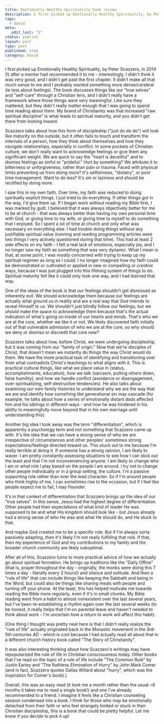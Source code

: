 ```yaml
---
title: Emotionally Healthy Spirituality book review
description: I first picked up Emotionally Healthy Spirituality, by Peter Scazzero, in 2014 (!) after a mentor had recommended it to me - interestingly, I didn't think it was very good, and I didn't get past the first chapter. It didn't make all that much sense to me and I probably wanted something more dense/cerebral (ie less about feelings). The book discusses things like our "true selves" and "self-care" through a Christian lens, and I didn't really have a framework where those things were very meaningful. Like sure they mattered, but they didn't really matter enough that I was going to spend time reading about them. My brand of Christianity was that increased "raw spiritual discipline" is what leads to spiritual maturity, and you didn't get there from looking inward.
tags:
  - david
meta:
  _edit_last: "1"
status: publish
layout: post
type: post
published: true
category: David
---
```


I first picked up Emotionally Healthy Spirituality, by Peter Scazzero, in 2014 (!) after a mentor had recommended it to me - interestingly, I didn't think it was very good, and I didn't get past the first chapter. It didn't make all that much sense to me and I probably wanted something more dense/cerebral (ie less about feelings). The book discusses things like our "true selves" and "self-care" through a Christian lens, and I didn't really have a framework where those things were very meaningful. Like sure they mattered, but they didn't really matter enough that I was going to spend time reading about them. My brand of Christianity was that increased "raw spiritual discipline" is what leads to spiritual maturity, and you didn't get there from looking inward.

Scazzero talks about how this form of discipleship ("just do do do") will look like maturity on the outside, but it often fails to touch and transform the internals of a person, how they think about themselves and how they navigate relationships, especially in conflict. In some pockets of Christian culture, we don't really want to acknowledge feelings or give them any significant weight. We are quick to say the "heart is deceitful" and to dismiss feelings as sinful or "prideful." Hurt by something? We attribute it to bitterness or unforgiveness, rather than pain or trauma. Faced with physical limits preventing us from doing more? It's selfishness, "idolatry", or poor time management. Want to _do_ less? It's sin or laziness and should be rectified by doing more.

I saw this in my own faith. Over time, my faith was reduced to doing spiritually explicit things. I just tried to do everything. If other things got in the way, I'd give them up. If I began work without reading my Bible first, I was marked by guilt. I believed that it was always objectively better for me to be at church - that was always better than having my own personal time with God, or giving time to my wife, or giving time to myself to do something that I enjoyed. So I spent a lot of time at church and only what was necessary on everything else. I had trouble doing things without any justifiable spiritual value (running and reading programming articles were two things I very actively questioned during that time). This had at least 2 side effects on my faith - I felt a real lack of emotions, especially joy, and I no longer saw my faith as something that was very dynamic. What I mean is that, at some point, I was mostly concerned with trying to keep up my spiritual regimen as long as I could. I no longer imagined how my faith could be demonstrated or cultivated or applied in new or compelling or _creative_ ways, because I was just plugged into this lifelong system of things to do. Spiritual maturity felt like it could only look one way, and I had learned that way.

One of the ideas of the book is that our feelings shouldn't get dismissed as inherently evil. We should acknowledge them because our feelings are actually what ground us in reality and are a real way that God intends to reveal Himself to us. We shouldn't just blindly follow our feelings, but we _should_ make the space to acknowledge them because that's the actual indication of what's going on inside of our hearts and minds. That's who we are at the core, whether we like it or not. We likely discovered faith initially out of that vulnerable admission of who we are at the core, so why should we deny or dismiss or discredit that core now?

Scazzero talks about how, before Christ, we were undergoing discipleship, but it was coming from our "family of origin." Now that we're disciples of Christ, that doesn't mean we instantly do things the way Christ would do them. We have the more practical task of identifying and transitioning over from what contradicts Christ's teachings to what aligns with it. This is practical cultural things, like what we place value in (status, accomplishments, education), how we talk (sarcasm, putting others down, false humility), and how we handle conflict (avoidance or disengagement, over-spiritualizing, self-destructive tendencies). He also talks about examining our own family histories to understand why we are the way that we are and identify how something like generational sin may cascade (for example, he talks about how a series of emotionally distant dads affected him and his siblings in different ways - and how he was hindered in his ability to meaningfully move beyond that in his own marriage until understanding this).

Another big idea I took away was the term "differentiation", which is apparently a psychology term and not something that Scazzero came up with. It's the idea that we can have a strong sense of who we are irrespective of circumstances and other peoples' sometimes strong expectations/feelings directed toward us. This stuck out to me because I'm really terrible at doing it. If someone has a strong opinion, I am likely to waver. I am pretty constantly assessing situations to see how I can stick out the least and that I'm not inconveniencing anyone. I am likely to change who I am or what role I play based on the people I am around. I try not to change other people individually or in a group setting, the culture. I'm a passive supporting role rather than ever the lead character. So if I'm around people who think highly of me, I can sometimes rise to the occasion, but if I feel like people expect me to fail, I may flounder.

It's in that context of differentiation that Scazzero brings up the idea of our "true selves". In this sense, Jesus had the highest degree of differentiation. Other people had their expectations of what kind of leader He was supposed to be and what His kingdom should look like - but Jesus already had a strong sense of who He was and what He should do, and He stuck to that.

And maybe God created me to be a specific role. But if I'm always sorta passively adapting, then it's likely I'm not really fulfilling that role. If that, then my experience of God and my contributions to my family and the broader church community are likely suboptimal.

After all of this, Scazzero turns to more practical advice of how we actually go about spiritual formation. He brings up traditions like the "Daily Office" (that is, prayer throughout the day - originally, the monks were doing this 7 times a day - literally every 3 hours!) and silence and solitude. And then a "rule of life" that can include things like keeping the Sabbath and being in the Word, but could also be things like sharing meals with people and turning off your phone. At the least, this has helped motivate me towards reading the Bible more regularly, even if it's in small chunks. My Bible reading went from a habit to almost nonexistent over the last several years, but I've been re-establishing a rhythm again over the last several weeks (to be honest, it really helps that I'm on parental leave and haven't needed to think about work - I'm uncertain how a return to work will affect this habit).

\[One thing I thought was pretty neat here is that I didn't really realize the "rule of life" actually originated back in the Monastic movement in the 3rd-5th centuries AD - which is cool because I had actually read all about that in a different church history book called "The Story of Christianity".

It was also interesting thinking about how Scazzero's writings may have repopularized the rule of life in Christian consciousness today. Other books that I've read on the topic of a rule of life include "The Common Rule" by Justin Earley and "The Ruthless Elimination of Hurry" by John Mark Comer (and in fact, Scazzero quotes Dallas Willard about "hurry", which was the inspiration for Comer's book).\]

Overall, this was an easy read (it took me a month rather than the usual ~6 months it takes me to read a single book!) and one I've already recommended to a friend. I imagine it feels like a Christian counseling session condensed into a book. I think for those who may be emotionally detached from their faith or who feel strangely limited or stuck in their Christian discipleship, this is a book that could be pretty helpful. Let me know if you decide to pick it up!

